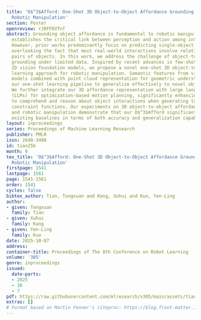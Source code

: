 ```yaml
---
title: 'O$^3$Afford: One-Shot 3D Object-to-Object Affordance Grounding for Generalizable
  Robotic Manipulation'
section: Poster
openreview: rJRFFDVTnf
abstract: Grounding object affordance is fundamental to robotic manipulation as it
  establishes the critical link between perception and action among interacting objects.
  However, prior works predominantly focus on predicting single-object affordance,
  overlooking the fact that most real-world interactions involve relationships between
  pairs of objects. In this work, we address the challenge of object-to-object affordance
  grounding under limited data. Inspired by recent advances in few-shot learning with
  2D vision foundation models, we propose a novel one-shot 3D object-to-object affordance
  learning approach for robotic manipulation. Semantic features from vision foundation
  models combined with point cloud representation for geometric understanding enable
  our one-shot learning pipeline to generalize effectively to novel objects and categories.
  We further integrate our 3D affordance representation with large language models
  (LLMs) for optimization-based motion planning, significantly enhancing LLMs’ capability
  to comprehend and reason about object interactions when generating task-specific
  constraint functions. Our experiments on 3D object-to-object affordance grounding
  and robotic manipulation demonstrate that our O$^3$Afford significantly outperforms
  existing baselines in terms of both accuracy and generalization capability.
layout: inproceedings
series: Proceedings of Machine Learning Research
publisher: PMLR
issn: 2640-3498
id: tian25b
month: 0
tex_title: 'O$^3$Afford: One-Shot 3D Object-to-Object Affordance Grounding for Generalizable
  Robotic Manipulation'
firstpage: 1541
lastpage: 1561
page: 1541-1561
order: 1541
cycles: false
bibtex_author: Tian, Tongxuan and Kang, Xuhui and Kuo, Yen-Ling
author:
- given: Tongxuan
  family: Tian
- given: Xuhui
  family: Kang
- given: Yen-Ling
  family: Kuo
date: 2025-10-07
address:
container-title: Proceedings of The 8th Conference on Robot Learning
volume: '305'
genre: inproceedings
issued:
  date-parts:
  - 2025
  - 10
  - 7
pdf: https://raw.githubusercontent.com/mlresearch/v305/main/assets/tian25b/tian25b.pdf
extras: []
# Format based on Martin Fenner's citeproc: https://blog.front-matter.io/posts/citeproc-yaml-for-bibliographies/
---
```

